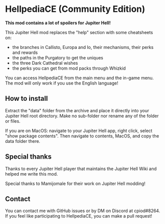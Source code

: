 # HellpediaCE (Community Edition)

**This mod contains a lot of spoilers for Jupiter Hell!**

This Jupiter Hell mod replaces the "help" section with some cheatsheets on:
- the branches in Callisto, Europa and Io, their mechanisms, their perks and rewards
- the paths in the Purgatory to get the uniques
- the three Dark Cathedral wishes
- the perks you can get from mod packs through Whizkid

You can access HellpediaCE from the main menu and the in-game menu. The mod will only work if you use the English language!

## How to install

Extract the "data" folder from the archive and place it directly into your Jupiter Hell root directory. Make no sub-folder nor rename any of the folder or files.

If you are on MacOS: navigate to your Jupiter Hell app, right click, select "show package contents". Then navigate to contents, MacOS, and copy the data folder there.

## Special thanks

Thanks to every Jupiter Hell player that maintains the Jupiter Hell Wiki and helped me write this mod.

Special thanks to Mamijomale for their work on Jupiter Hell modding!

## Contact

You can contact me with GitHub issues or by DM on Discord at cpiod#8264. If you feel like participating to HellpediaCE, you can make a pull request!
